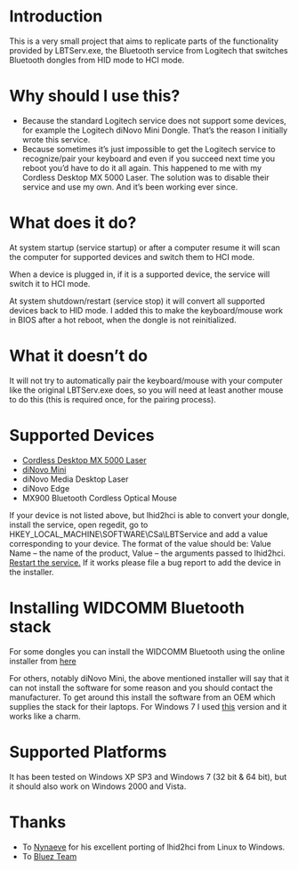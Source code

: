 # Introduction #
This is a very small project that aims to replicate parts of the functionality provided by LBTServ.exe, the Bluetooth service from Logitech that switches Bluetooth dongles from HID mode to HCI mode.

# Why should I use this? #
  * Because the standard Logitech service does not support some devices, for example the Logitech diNovo Mini Dongle. That’s the reason I initially wrote this service.
  * Because sometimes it’s just impossible to get the Logitech service to recognize/pair your keyboard and even if you succeed next time you reboot you’d have to do it all again. This happened to me with my Cordless Desktop MX 5000 Laser. The solution was to disable their service and use my own. And it’s been working ever since.


# What does it do? #
At system startup (service startup) or after a computer resume it will scan the computer for supported devices and switch them to HCI mode.

When a device is plugged in, if it is a supported device, the service will switch it to HCI mode.

At system shutdown/restart (service stop) it will convert all supported devices back to HID mode. I added this to make the keyboard/mouse work in BIOS after a hot reboot, when the dongle is not reinitialized.

# What it doesn’t do #
It will not try to automatically pair the keyboard/mouse with your computer like the original LBTServ.exe does, so you will need at least another mouse to do this (this is required once, for the pairing process).

# Supported Devices #
  * [Cordless Desktop MX 5000 Laser](http://www.logitech.com/index.cfm/433/162&hub=1&cl=us,en)
  * [diNovo Mini](http://www.logitech.com/index.cfm/keyboards/keyboard/devices/3848&cl=us,en)
  * diNovo Media Desktop Laser
  * diNovo Edge
  * MX900 Bluetooth Cordless Optical Mouse

If your device is not listed above, but lhid2hci is able to convert your dongle, install the service, open regedit, go to HKEY\_LOCAL\_MACHINE\SOFTWARE\CSa\LBTService and add a value corresponding to your device. The format of the value should be: Value Name – the name of the product, Value – the arguments passed to lhid2hci. [Restart the service.](http://technet.microsoft.com/en-us/library/cc736564%28WS.10%29.aspx) If it works please file a bug report to add the device in the installer.

# Installing WIDCOMM Bluetooth stack #
For some dongles you can install the WIDCOMM Bluetooth using the online installer from [here](http://www.broadcom.com/support/bluetooth/update.php)

For others, notably diNovo Mini, the above mentioned installer will say that it can not install the software for some reason and you should contact the manufacturer. To get around this install the software from an OEM which supplies the stack for their laptops. For Windows 7 I used [this](http://drivers.softpedia.com/get/Other-DRIVERS-TOOLS/Others/Acer-TravelMate-4730-Notebook-Broadcom-Bluetooth-Driver-621500-for-Win7.shtml) version and it works like a charm.

# Supported Platforms #
It has been tested on Windows XP SP3 and Windows 7 (32 bit & 64 bit), but it should also work on Windows 2000 and Vista.


# Thanks #
  * To [Nynaeve](http://www.nynaeve.net/?p=5) for his excellent porting of lhid2hci from Linux to Windows.
  * To [Bluez Team](http://www.bluez.org/)